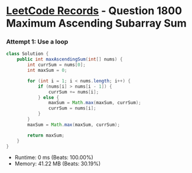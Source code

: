 # [LeetCode Records](../../README.md) - Question 1800 Maximum Ascending Subarray Sum

### Attempt 1: Use a loop
```java
class Solution {
    public int maxAscendingSum(int[] nums) {
        int currSum = nums[0];
        int maxSum = 0;

        for (int i = 1; i < nums.length; i++) {
            if (nums[i] > nums[i - 1]) {
                currSum += nums[i];
            } else {
                maxSum = Math.max(maxSum, currSum);
                currSum = nums[i];
            }
        }
        maxSum = Math.max(maxSum, currSum);

        return maxSum;
    }
}
```
- Runtime: 0 ms (Beats: 100.00%)
- Memory: 41.22 MB (Beats: 30.19%)

<br>
